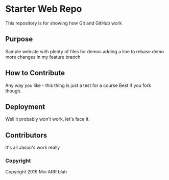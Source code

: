 # Starter Web Repo

This repository is for showing how Git and GitHub work

## Purpose

Sample website with plenty of files for demos
adding a line to rebase demo
more changes in my feature branch

## How to Contribute
Any way you like - this thing is just a test for a course
Best if you fork though.

## Deployment
Well it probably won't work, let's face it.

## Contributors
It's all Jason's work really

### Copyright
Copyright 2019 Moi ARR
blah
